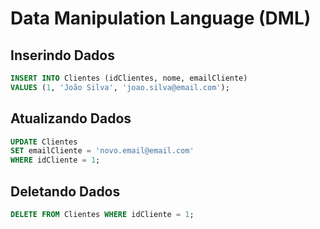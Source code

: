 # Data Manipulation Language (DML)

## Inserindo Dados

```sql
INSERT INTO Clientes (idClientes, nome, emailCliente)
VALUES (1, 'João Silva', 'joao.silva@email.com');
```

## Atualizando Dados

```sql
UPDATE Clientes
SET emailCliente = 'novo.email@email.com'
WHERE idCliente = 1;
```

## Deletando Dados

```sql
DELETE FROM Clientes WHERE idCliente = 1;
```

